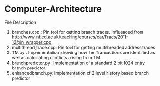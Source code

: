 # Computer-Architecture
File Description

1. branches.cpp : Pin tool for getting branch traces. Influenced from http://www.inf.ed.ac.uk/teaching/courses/car/Pracs/2011-12/pin_wrapper.cpp
2. multithread_trace.cpp: Pin tool for getting multithreaded address traces
3. TM.py : Implementation showing how the Transactions are identified as well as calculating conflicts arising from TM.
4. branchpredictor.py : Implementation of a standard 2 bit 1024 entry branch predictor.
5. enhancedbranch.py: Implementation of 2 level history based branch predictor
